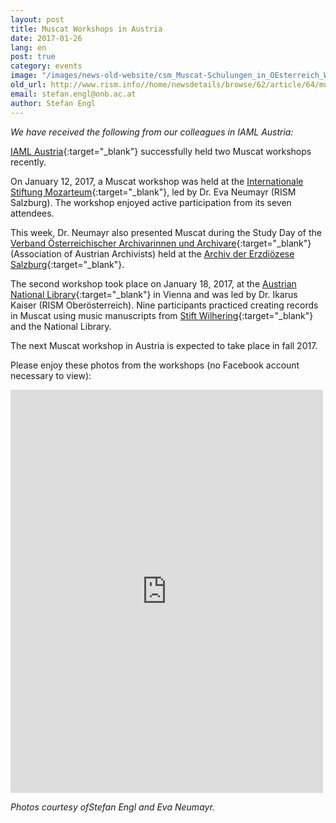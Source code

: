 ```yaml
---
layout: post
title: Muscat Workshops in Austria
date: 2017-01-26
lang: en
post: true
category: events
image: "/images/news-old-website/csm_Muscat-Schulungen_in_OEsterreich_Wien_2_737aa0dc99.jpg"
old_url: http://www.rism.info//home/newsdetails/browse/62/article/64/muscat-workshops-in-austria.html
email: stefan.engl@onb.ac.at
author: Stefan Engl
---
```


_We have received the following from our colleagues in IAML Austria:_

[IAML Austria](http://www.iaml.at/){:target="_blank"} successfully held two Muscat workshops recently.

On January 12, 2017, a Muscat workshop was held at the [Internationale Stiftung Mozarteum](http://www.mozarteum.at/){:target="_blank"}, led by Dr. Eva Neumayr (RISM Salzburg). The workshop enjoyed active participation from its seven attendees.

This week, Dr. Neumayr also presented Muscat during the Study Day of the [Verband Österreichischer Archivarinnen und Archivare](http://www.voea.at/){:target="_blank"} (Association of Austrian Archivists) held at the [Archiv der Erzdiözese Salzburg](http://www.kirchen.net/archiv/home/){:target="_blank"}.

The second workshop took place on January 18, 2017, at the [Austrian National Library](https://www.onb.ac.at/){:target="_blank"} in Vienna and was led by Dr. Ikarus Kaiser (RISM Oberösterreich). Nine participants practiced creating records in Muscat using music manuscripts from [Stift Wilhering](http://stiftwilhering.at/){:target="_blank"} and the National Library.

The next Muscat workshop in Austria is expected to take place in fall 2017.

Please enjoy these photos from the workshops (no Facebook account necessary to view):

<iframe src="https://www.facebook.com/plugins/post.php?href=https%3A%2F%2Fwww.facebook.com%2Fmedia%2Fset%2F%3Fset%3Da.1485250014849171.1073741849.103775449663308%26type%3D3&amp;width=500" width="500" height="645" style="border:none;overflow:hidden" scrolling="no" frameborder="0" allowtransparency="true"></iframe>


_Photos courtesy ofStefan Engl and Eva Neumayr._

